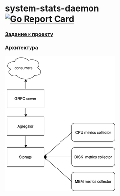 # system-stats-daemon [![Go Report Card](https://goreportcard.com/badge/github.com/nite4g/system-stats-daemon)](https://goreportcard.com/report/github.com/nite4g/system-stats-daemon)

### [Задание к проекту](https://github.com/OtusGolang/final_project/edit/master/05-system-stats-daemon.md)


### Архитектура
<img alt="scheme" src="./media/monitoring.png">

